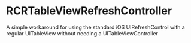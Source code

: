 RCRTableViewRefreshController
=============================

A simple workaround for using the standard iOS UIRefreshControl with a regular UITableView without needing a UITableViewController
